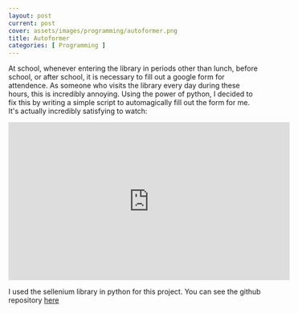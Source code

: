 ```yaml
---
layout: post
current: post
cover: assets/images/programming/autoformer.png
title: Autoformer
categories: [ Programming ]
---
```


At school, whenever entering the library in periods other than lunch, before school, or after school, it is necessary to fill out a google form for attendence. As someone who visits the library every day during these hours, this is incredibly annoying. Using the power of python, I decided to fix this by writing a simple script to automagically fill out the form for me. It's actually incredibly satisfying to watch:

<iframe width="560" height="315" src="https://www.youtube.com/embed/UHYKpr-K1yY" title="YouTube video player" frameborder="0" allow="accelerometer; autoplay; clipboard-write; encrypted-media; gyroscope; picture-in-picture" allowfullscreen></iframe>

I used the sellenium library in python for this project. You can see the github repository [here](https://github.com/seanboe/autoFormer)
